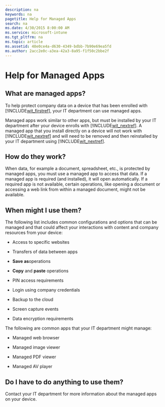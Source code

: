 ```yaml
---
description: na
keywords: na
pagetitle: Help for Managed Apps
search: na
ms.date: 4/30/2015 8:00:00 AM
ms.service: microsoft-intune
ms.tgt_pltfrm: na
ms.topic: article
ms.assetid: 48e0ce4a-d630-4349-bdbb-7b90e69ea5fd
ms.author: 2acc2e0c-a3ea-42a3-8a95-f1f50c2bbe2f
---
```

# Help for Managed Apps

## What are managed apps?
To help protect company data on a device that has been enrolled with [!INCLUDE[wit_firstref](../Token/wit_firstref_md.md)], your IT department can use managed apps.

Managed apps work similar to other apps, but must be installed by your IT department after your device enrolls with [!INCLUDE[wit_nextref](../Token/wit_nextref_md.md)]. A managed app that you install directly on a device will not work with [!INCLUDE[wit_nextref](../Token/wit_nextref_md.md)] and will need to be removed and then reinstalled by your IT department using [!INCLUDE[wit_nextref](../Token/wit_nextref_md.md)].

## How do they work?
When data, for example a document, spreadsheet, etc., is protected by managed apps, you must use a managed app to access that data. If a managed app is required (and installed), it will open automatically. If a required app is not available, certain operations, like opening a document or accessing a web link from within a managed document, might not be available.

## When might I use them?
The following list includes common configurations and options that can be managed and that could affect your interactions with content and company resources from your device:

- Access to specific websites

- Transfers of data between apps

- **Save as**operations

- **Copy** and **paste** operations

- PIN access requirements

- Login using company credentials

- Backup to the cloud

- Screen capture events

- Data encryption requirements

The following are common apps that your IT department might manage:

- Managed web browser

- Managed image viewer

- Managed PDF viewer

- Managed AV player

## Do I have to do anything to use them?
Contact your IT department for more information about the managed apps on your device.

